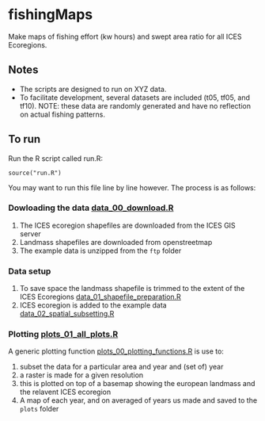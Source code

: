 # fishingMaps

Make maps of fishing effort (kw hours) and swept area ratio for all ICES Ecoregions. 

## Notes

* The scripts are designed to run on XYZ data. 
* To facilitate development, several datasets are included (t05, tf05, and tf10). NOTE: these data are randomly generated and have no reflection on actual fishing patterns.

## To run

Run the R script called run.R:
```
source("run.R")
```

You may want to run this file line by line however.  The process is as follows:

### Dowloading the data [data_00_download.R](https://github.com/ices-tools-dev/fishingMaps/blob/master/data_00_download.R)
1. The ICES ecoregion shapefiles are downloaded from the ICES GIS server
2. Landmass shapefiles are downloaded from openstreetmap
3. The example data is unzipped from the `ftp` folder

### Data setup 
1. To save space the landmass shapefile is trimmed to the extent of the ICES Ecoregions [data_01_shapefile_preparation.R](https://github.com/ices-tools-dev/fishingMaps/blob/master/data_01_shapefile_preparation.R)
2. ICES ecoregion is added to the example data [data_02_spatial_subsetting.R](https://github.com/ices-tools-dev/fishingMaps/blob/master/data_02_spatial_subsetting.R)


### Plotting [plots_01_all_plots.R](https://github.com/ices-tools-dev/fishingMaps/blob/master/plots_01_all_plots.R)
A generic plotting function [plots_00_plotting_functions.R](https://github.com/ices-tools-dev/fishingMaps/blob/master/plots_00_plotting_functions.R) is use to:

1. subset the data for a particular area and year and (set of) year
2. a raster is made for a given resolution
3. this is plotted on top of a basemap showing the european landmass and the 
   relavent ICES ecoregion
4. A map of each year, and on averaged of years us made and saved to the `plots` folder

